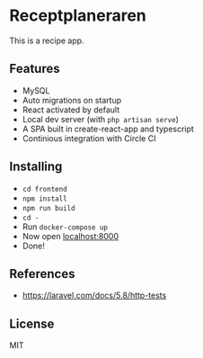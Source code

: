 # Receptplaneraren

This is a recipe app.

## Features
- MySQL
- Auto migrations on startup
- React activated by default
- Local dev server (with `php artisan serve`)
- A SPA built in create-react-app and typescript
- Continious integration with Circle CI

## Installing
- `cd frontend`
- `npm install`
- `npm run build`
- `cd -`
- Run `docker-compose up`
- Now open [localhost:8000](localhost:8000)
- Done!

## References
- https://laravel.com/docs/5.8/http-tests

## License
MIT